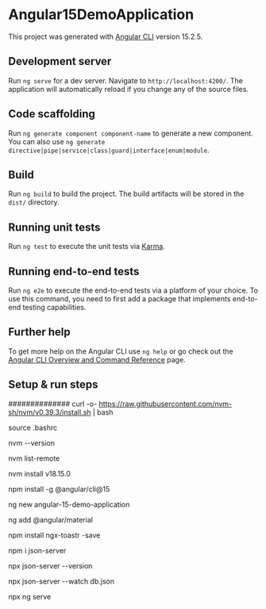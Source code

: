 # Angular15DemoApplication

This project was generated with [Angular CLI](https://github.com/angular/angular-cli) version 15.2.5.

## Development server

Run `ng serve` for a dev server. Navigate to `http://localhost:4200/`. The application will automatically reload if you change any of the source files.

## Code scaffolding

Run `ng generate component component-name` to generate a new component. You can also use `ng generate directive|pipe|service|class|guard|interface|enum|module`.

## Build

Run `ng build` to build the project. The build artifacts will be stored in the `dist/` directory.

## Running unit tests

Run `ng test` to execute the unit tests via [Karma](https://karma-runner.github.io).

## Running end-to-end tests

Run `ng e2e` to execute the end-to-end tests via a platform of your choice. To use this command, you need to first add a package that implements end-to-end testing capabilities.

## Further help

To get more help on the Angular CLI use `ng help` or go check out the [Angular CLI Overview and Command Reference](https://angular.io/cli) page.

## Setup & run steps

##############
curl -o- https://raw.githubusercontent.com/nvm-sh/nvm/v0.39.3/install.sh | bash

source .bashrc

nvm --version

nvm list-remote

nvm install v18.15.0

npm install -g @angular/cli@15

ng new angular-15-demo-application

ng add @angular/material

npm install ngx-toastr -save

npm i json-server

npx json-server --version

npx json-server --watch db.json

npx ng serve
